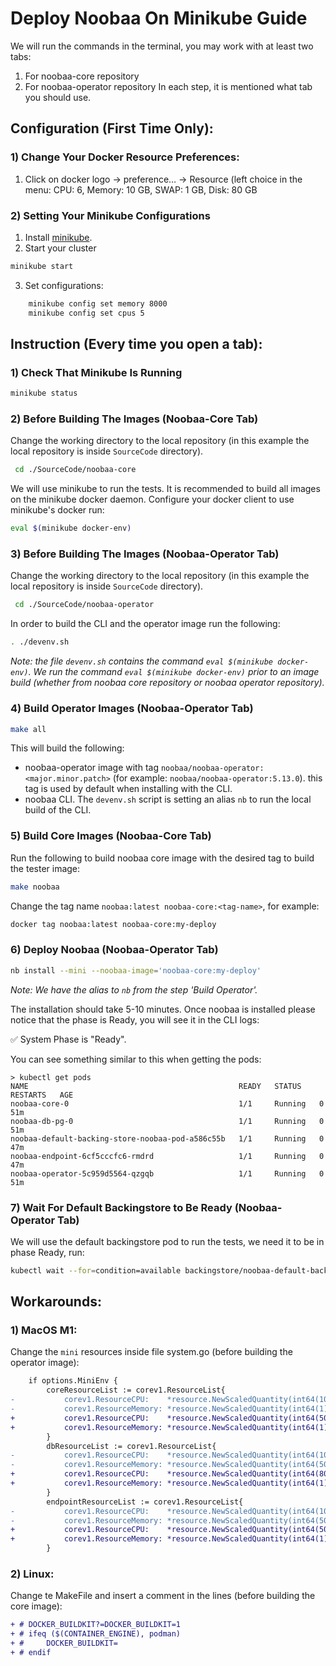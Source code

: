 # Deploy Noobaa On Minikube Guide
We will run the commands in the terminal, you may work with at least two tabs:
1) For noobaa-core repository
2) For noobaa-operator repository
In each step, it is mentioned what tab you should use.

## Configuration (First Time Only):

### 1) Change Your Docker Resource Preferences:
1) Click on docker logo -> preference… -> Resource (left choice in the menu: CPU: 6, Memory: 10 GB, SWAP: 1 GB, Disk: 80 GB

### 2) Setting Your Minikube Configurations
1) Install [minikube](https://minikube.sigs.k8s.io/docs/start/).
2) Start your cluster
```bash
minikube start
```
3) Set configurations:
```bash
    minikube config set memory 8000
    minikube config set cpus 5
```

## Instruction (Every time you open a tab):
### 1) Check That Minikube Is Running
```bash
minikube status
```

### 2) Before Building The Images (Noobaa-Core Tab)
Change the working directory to the local repository (in this example the local repository is inside `SourceCode` directory).
```bash
 cd ./SourceCode/noobaa-core
```
We will use minikube to run the tests. It is recommended to build all images on the minikube docker daemon. Configure your docker client to use minikube's docker run:
```bash
eval $(minikube docker-env)
```
### 3) Before Building The Images (Noobaa-Operator Tab)
Change the working directory to the local repository (in this example the local repository is inside `SourceCode` directory).
```bash
 cd ./SourceCode/noobaa-operator
```
In order to build the CLI and the operator image run the following:
```bash
. ./devenv.sh
```
_Note: the file `devenv.sh` contains the command `eval $(minikube docker-env)`. We run the command `eval $(minikube docker-env)` prior to an image build (whether from noobaa core repository or noobaa operator repository)._
### 4) Build Operator Images (Noobaa-Operator Tab)
```bash
make all
```
This will build the following:
* noobaa-operator image with tag `noobaa/noobaa-operator:<major.minor.patch>` (for example: `noobaa/noobaa-operator:5.13.0`). this tag is used by default when installing with the CLI.
* noobaa CLI. The `devenv.sh` script is setting an alias `nb` to run the local build of the CLI.

### 5) Build Core Images (Noobaa-Core Tab)
Run the following to build noobaa core image with the desired tag to build the tester image:
```bash
make noobaa
```
Change the tag name  `noobaa:latest noobaa-core:<tag-name>`, for example: 
```bash
docker tag noobaa:latest noobaa-core:my-deploy
```
### 6) Deploy Noobaa (Noobaa-Operator Tab)
```bash
nb install --mini --noobaa-image='noobaa-core:my-deploy'
```
_Note: We have the alias to `nb` from the step 'Build Operator'._

The installation should take 5-10 minutes.
Once noobaa is installed please notice that the phase is Ready, you will see it in the CLI logs:

✅ System Phase is "Ready".

You can see something similar to this when getting the pods:
```
> kubectl get pods
NAME                                               READY   STATUS    RESTARTS   AGE
noobaa-core-0                                      1/1     Running   0          51m
noobaa-db-pg-0                                     1/1     Running   0          51m
noobaa-default-backing-store-noobaa-pod-a586c55b   1/1     Running   0          47m
noobaa-endpoint-6cf5cccfc6-rmdrd                   1/1     Running   0          47m
noobaa-operator-5c959d5564-qzgqb                   1/1     Running   0          51m
```

### 7) Wait For Default Backingstore to Be Ready (Noobaa-Operator Tab)
We will use the default backingstore pod to run the tests, we need it to be in phase Ready, run:
```bash
kubectl wait --for=condition=available backingstore/noobaa-default-backing-store --timeout=6m
```
## Workarounds:
### 1) MacOS M1:
Change the `mini` resources inside file system.go (before building the operator image):

```diff
	if options.MiniEnv {
		coreResourceList := corev1.ResourceList{
-			corev1.ResourceCPU:    *resource.NewScaledQuantity(int64(100), resource.Milli),
-			corev1.ResourceMemory: *resource.NewScaledQuantity(int64(1), resource.Giga),
+			corev1.ResourceCPU:    *resource.NewScaledQuantity(int64(500), resource.Milli),
+			corev1.ResourceMemory: *resource.NewScaledQuantity(int64(1), resource.Giga),
		}
		dbResourceList := corev1.ResourceList{
-			corev1.ResourceCPU:    *resource.NewScaledQuantity(int64(100), resource.Milli),
-			corev1.ResourceMemory: *resource.NewScaledQuantity(int64(500), resource.Mega),
+			corev1.ResourceCPU:    *resource.NewScaledQuantity(int64(800), resource.Milli),
+			corev1.ResourceMemory: *resource.NewScaledQuantity(int64(1), resource.Giga),
		}
		endpointResourceList := corev1.ResourceList{
-			corev1.ResourceCPU:    *resource.NewScaledQuantity(int64(100), resource.Milli),
-			corev1.ResourceMemory: *resource.NewScaledQuantity(int64(500), resource.Mega),
+			corev1.ResourceCPU:    *resource.NewScaledQuantity(int64(500), resource.Milli),
+			corev1.ResourceMemory: *resource.NewScaledQuantity(int64(1), resource.Giga),
		}
```

### 2) Linux:
Change te MakeFile and insert a comment in the lines (before building the core image):
```diff
+ # DOCKER_BUILDKIT?=DOCKER_BUILDKIT=1
+ # ifeq ($(CONTAINER_ENGINE), podman)
+ # 	DOCKER_BUILDKIT=
+ # endif
```
